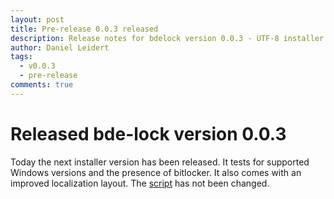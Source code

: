 ```yaml
---
layout: post
title: Pre-release 0.0.3 released
description: Release notes for bdelock version 0.0.3 - UTF-8 installer with improved tests and localization
author: Daniel Leidert
tags:
  - v0.0.3
  - pre-release
comments: true
---
```


# Released bde-lock version 0.0.3

Today the next installer version has been released. It tests for supported Windows versions and the presence of bitlocker. It also comes with an improved localization layout. The [script](/script/bdelock.vbs) has not been changed.
